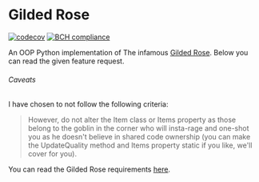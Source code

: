 # Gilded Rose

[![codecov](https://codecov.io/gh/nymann/gilded_rose_python/branch/master/graph/badge.svg?token=FJ0SCF6NX5)](https://codecov.io/gh/nymann/gilded_rose_python)
[![BCH compliance](https://bettercodehub.com/edge/badge/nymann/gilded_rose_python?branch=master)](https://bettercodehub.com/results/nymann/gilded_rose_python) 

An OOP Python implementation of The infamous [Gilded Rose](https://github.com/emilybache/GildedRose-Refactoring-Kata). Below you can read the given feature request.


###### Caveats
I have chosen to not follow the following criteria:
> However, do not alter the Item class or Items property as those belong to the goblin in the corner who will insta-rage
and one-shot you as he doesn't believe in shared code ownership (you can make the UpdateQuality method and Items
property static if you like, we'll cover for you).


You can read the Gilded Rose requirements [here](https://github.com/emilybache/GildedRose-Refactoring-Kata/blob/main/GildedRoseRequirements.txt).
